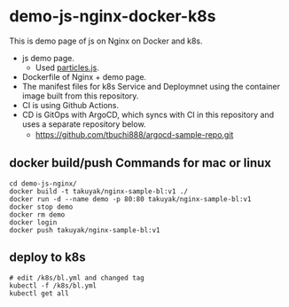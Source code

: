# demo-js-nginx-docker-k8s
This is demo page of js on Nginx on Docker and k8s. 
+ js demo page.
  + Used [particles.js](https://github.com/VincentGarreau/particles.js/).
+ Dockerfile of Nginx + demo page. 
+ The manifest files for k8s Service and Deploymnet using the container image built from this repository.
+ CI is using Github Actions.
+ CD is GitOps with ArgoCD, which syncs with CI in this repository and uses a separate repository below.
  + https://github.com/tbuchi888/argocd-sample-repo.git
　
## docker build/push Commands for mac or linux
```
cd demo-js-nginx/
docker build -t takuyak/nginx-sample-bl:v1 ./
docker run -d --name demo -p 80:80 takuyak/nginx-sample-bl:v1
docker stop demo
docker rm demo
docker login
docker push takuyak/nginx-sample-bl:v1
```

## deploy to k8s
```
# edit /k8s/bl.yml and changed tag
kubectl -f /k8s/bl.yml
kubectl get all
```
